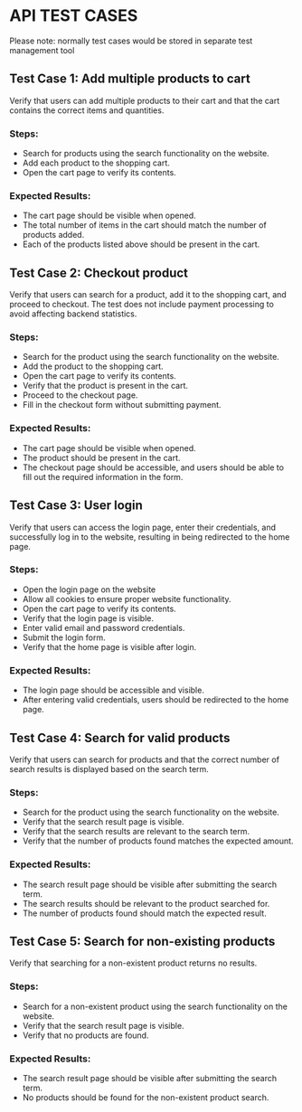 # API TEST CASES

Please note: normally test cases would be stored in separate test management tool

## Test Case 1: Add multiple products to cart

Verify that users can add multiple products to their cart and that the cart contains the correct items and quantities.

### Steps:

- Search for products using the search functionality on the website.
- Add each product to the shopping cart.
- Open the cart page to verify its contents.

### Expected Results:

- The cart page should be visible when opened.
- The total number of items in the cart should match the number of products added.
- Each of the products listed above should be present in the cart.

## Test Case 2: Checkout product

Verify that users can search for a product, add it to the shopping cart, and proceed to checkout. The test does not
include payment processing to avoid affecting backend statistics.

### Steps:

- Search for the product using the search functionality on the website.
- Add the product to the shopping cart.
- Open the cart page to verify its contents.
- Verify that the product is present in the cart.
- Proceed to the checkout page.
- Fill in the checkout form without submitting payment.

### Expected Results:

- The cart page should be visible when opened.
- The product should be present in the cart.
- The checkout page should be accessible, and users should be able to fill out the required information in the form.

## Test Case 3: User login

Verify that users can access the login page, enter their credentials, and successfully log in to the website, resulting
in being redirected to the home page.

### Steps:

- Open the login page on the website
- Allow all cookies to ensure proper website functionality.
- Open the cart page to verify its contents.
- Verify that the login page is visible.
- Enter valid email and password credentials.
- Submit the login form.
- Verify that the home page is visible after login.

### Expected Results:

- The login page should be accessible and visible.
- After entering valid credentials, users should be redirected to the home page.

## Test Case 4: Search for valid products

Verify that users can search for products and that the correct number of search results is displayed based on the search
term.

### Steps:

- Search for the product using the search functionality on the website.
- Verify that the search result page is visible.
- Verify that the search results are relevant to the search term.
- Verify that the number of products found matches the expected amount.

### Expected Results:

- The search result page should be visible after submitting the search term.
- The search results should be relevant to the product searched for.
- The number of products found should match the expected result.

## Test Case 5: Search for non-existing products

Verify that searching for a non-existent product returns no results.

### Steps:

- Search for a non-existent product using the search functionality on the website.
- Verify that the search result page is visible.
- Verify that no products are found.

### Expected Results:

- The search result page should be visible after submitting the search term.
- No products should be found for the non-existent product search.
